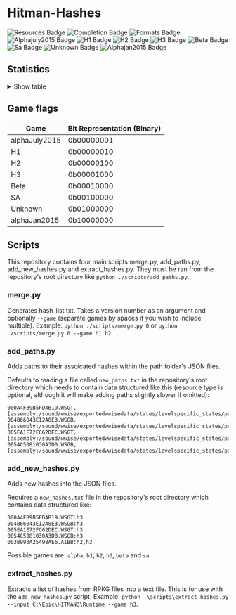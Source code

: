 # Hitman-Hashes
<!-- BADGES_START -->
![Resources Badge](https://img.shields.io/badge/Total%20Resources-1,595,821-blue.svg)
![Completion Badge](https://img.shields.io/badge/Total%20Completion-90.22%25-green.svg)
![Formats Badge](https://img.shields.io/badge/Formats%20completed-27/70-blue.svg)
![Alphajuly2015 Badge](https://img.shields.io/badge/Alphajuly2015%20Completion-100.00%25-green.svg)
![H1 Badge](https://img.shields.io/badge/H1%20Completion-87.69%25-yellow.svg)
![H2 Badge](https://img.shields.io/badge/H2%20Completion-99.44%25-green.svg)
![H3 Badge](https://img.shields.io/badge/H3%20Completion-99.95%25-green.svg)
![Beta Badge](https://img.shields.io/badge/Beta%20Completion-53.87%25-red.svg)
![Sa Badge](https://img.shields.io/badge/Sa%20Completion-99.43%25-green.svg)
![Unknown Badge](https://img.shields.io/badge/Unknown%20Completion-77.06%25-yellow.svg)
![Alphajan2015 Badge](https://img.shields.io/badge/Alphajan2015%20Completion-87.46%25-yellow.svg)
<!-- BADGES_END -->
## Statistics
<details>
<summary>Show table</summary>

<!-- STATISTICS_TABLE_START -->
|File Type|Total Resources|Correct Paths|Correct Percentage|Hints|Hint Percentage|
|---------|---------------|-------------|------------------|-----|---------------|
|AIBB     |1              |1            |100.00%           |0    |0.00%          |
|AIBX     |1              |1            |100.00%           |0    |0.00%          |
|AIBZ     |5              |5            |100.00%           |0    |0.00%          |
|AIRG     |54             |54           |100.00%           |0    |0.00%          |
|ALOC     |26962          |26603        |98.67%            |0    |0.00%          |
|ASEB     |5890           |5852         |99.35%            |0    |0.00%          |
|ASET     |13737          |13511        |98.35%            |0    |0.00%          |
|ASVA     |285            |276          |96.84%            |0    |0.00%          |
|ATMD     |18026          |17051        |94.59%            |0    |0.00%          |
|BLOB     |1              |1            |100.00%           |0    |0.00%          |
|BMSK     |59             |56           |94.92%            |0    |0.00%          |
|BORG     |7264           |7006         |96.45%            |0    |0.00%          |
|BOXC     |41             |41           |100.00%           |0    |0.00%          |
|CBLU     |2696           |2696         |100.00%           |0    |0.00%          |
|CLNG     |4              |4            |100.00%           |0    |0.00%          |
|CPPT     |2696           |2696         |100.00%           |0    |0.00%          |
|CRMD     |60             |54           |90.00%            |0    |0.00%          |
|DITL     |4              |4            |100.00%           |0    |0.00%          |
|DLGE     |50665          |50516        |99.71%            |0    |0.00%          |
|DSWB     |5              |5            |100.00%           |0    |0.00%          |
|ECPB     |2869           |2868         |99.97%            |0    |0.00%          |
|ECPT     |2869           |2868         |99.97%            |0    |0.00%          |
|ENUM     |2              |2            |100.00%           |0    |0.00%          |
|ERES     |407            |277          |68.06%            |0    |0.00%          |
|FXAC     |4              |4            |100.00%           |0    |0.00%          |
|FXAS     |358903         |355295       |98.99%            |0    |0.00%          |
|GFXF     |43             |43           |100.00%           |0    |0.00%          |
|GFXI     |12375          |12127        |98.00%            |2    |0.02%          |
|GFXV     |328            |267          |81.40%            |55   |16.77%         |
|GIDX     |1              |1            |100.00%           |0    |0.00%          |
|HIKC     |2              |2            |100.00%           |0    |0.00%          |
|JSON     |3226           |2185         |67.73%            |795  |24.64%         |
|LINE     |33358          |32270        |96.74%            |0    |0.00%          |
|LOCM     |18             |16           |88.89%            |0    |0.00%          |
|LOCR     |10534          |7408         |70.32%            |0    |0.00%          |
|MATB     |5577           |5566         |99.80%            |0    |0.00%          |
|MATE     |1131           |1069         |94.52%            |0    |0.00%          |
|MATI     |19057          |18945        |99.41%            |2    |0.01%          |
|MATT     |5576           |5565         |99.80%            |0    |0.00%          |
|MJBA     |20789          |20081        |96.59%            |0    |0.00%          |
|MRTN     |2336           |2289         |97.99%            |0    |0.00%          |
|MRTR     |862            |842          |97.68%            |0    |0.00%          |
|NAVP     |82             |82           |100.00%           |0    |0.00%          |
|ORES     |9              |9            |100.00%           |0    |0.00%          |
|PREL     |145            |145          |100.00%           |0    |0.00%          |
|PRIM     |44433          |43003        |96.78%            |3    |0.01%          |
|REPO     |3              |2            |66.67%            |0    |0.00%          |
|RTLV     |146            |141          |96.58%            |3    |2.05%          |
|SCDA     |940            |879          |93.51%            |0    |0.00%          |
|SDEF     |508            |505          |99.41%            |0    |0.00%          |
|TBLU     |57523          |57189        |99.42%            |121  |0.21%          |
|TELI     |65725          |34674        |52.76%            |0    |0.00%          |
|TEMP     |87960          |87174        |99.11%            |175  |0.20%          |
|TEXD     |49811          |48551        |97.47%            |7    |0.01%          |
|TEXT     |45127          |44103        |97.73%            |7    |0.02%          |
|UICB     |477            |475          |99.58%            |0    |0.00%          |
|UICT     |477            |475          |99.58%            |0    |0.00%          |
|VIDB     |100            |100          |100.00%           |0    |0.00%          |
|VTXD     |11307          |11292        |99.87%            |0    |0.00%          |
|WBNK     |1550           |939          |60.58%            |0    |0.00%          |
|WMDA     |9              |9            |100.00%           |0    |0.00%          |
|WSGB     |145            |145          |100.00%           |0    |0.00%          |
|WSGT     |145            |145          |100.00%           |0    |0.00%          |
|WSWB     |63             |63           |100.00%           |0    |0.00%          |
|WSWT     |68             |68           |100.00%           |0    |0.00%          |
|WWEM     |385665         |281309       |72.94%            |75383|19.55%         |
|WWES     |188410         |188410       |100.00%           |0    |0.00%          |
|WWEV     |27463          |26130        |95.15%            |121  |0.44%          |
|WWFX     |18803          |17235        |91.66%            |0    |0.00%          |
|YSHP     |4              |4            |100.00%           |0    |0.00%          |
<!-- STATISTICS_TABLE_END -->
</details>

## Game flags
| Game          | Bit Representation (Binary) |
|---------------|-----------------------------|
| alphaJuly2015 | 0b00000001                  |
| H1            | 0b00000010                  |
| H2            | 0b00000100                  |
| H3            | 0b00001000                  |
| Beta          | 0b00010000                  |
| SA            | 0b00100000                  |
| Unknown       | 0b01000000                  |
| alphaJan2015  | 0b10000000                  |

## Scripts
This repository contains four main scripts merge.py, add_paths.py, add_new_hashes.py and extract_hashes.py. They must be ran from the repository's root directory like `python ./scripts/add_paths.py`.

### merge.py
Generates hash_list.txt. Takes a version number as an argument and optionally `--game` (separate games by spaces if you wish to include multiple). Example: `python ./scripts/merge.py 0` or `python ./scripts/merge.py 0 --game h1 h2`.

### add_paths.py
Adds paths to their assoicated hashes within the path folder's JSON files.

Defaults to reading a file called `new_paths.txt` in the repository's root directory which needs to contain data structured like this (resource type is optional, although it will make adding paths slightly slower if omitted):

```
000A4FB9B5FDAB19.WSGT,[assembly:/sound/wwise/exportedwwisedata/states/levelspecific_states/paris/fashionshowmusic_level_state.wwisestategroup].pc_entitytype
004B66043E12A8E3.WSGB,[assembly:/sound/wwise/exportedwwisedata/states/levelspecific_states/paris/fashionshowmusic_level_state.wwisestategroup].pc_entityblueprint
005EA1E72FC62DEC.WSGT,[assembly:/sound/wwise/exportedwwisedata/states/levelspecific_states/paris/paris_rain_puddle_state.wwisestategroup].pc_entitytype
0054C5081030A3D0.WSGB,[assembly:/sound/wwise/exportedwwisedata/states/levelspecific_states/paris/paris_rain_puddle_state.wwisestategroup].pc_entityblueprint
```

### add_new_hashes.py
Adds new hashes into the JSON files.

Requires a `new_hashes.txt` file in the repository's root directory which contains data structured like:

```
000A4FB9B5FDAB19.WSGT:h3
004B66043E12A8E3.WSGB:h3
005EA1E72FC62DEC.WSGT:h3
0054C5081030A3D0.WSGB:h3
003B993A25498AE6.AIBB:h2,h3
```

Possible games are: `alpha`, `h1`, `h2`, `h3`, `beta` and `sa`.

### extract_hashes.py
Extracts a list of hashes from RPKG files into a text file. This is for use with the `add_new_hashes.py` script. Example: `python .\scripts\extract_hashes.py --input C:\Epic\HITMAN3\Runtime --game h3`.